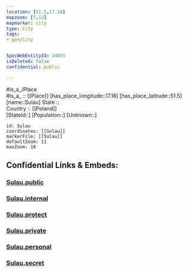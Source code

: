 ```yaml
---
location: [51.5,17.18] 
mapzoom: [7,12] 
mapmarker: city 
type: City
tags:
- geo/City


SpocWebEntityId: 34655
isDeleted: false
confidential: public

---
```

#is_a_/Place  
#is_a_ :: [[Place]] 
[has_place_longitude::17.18] 
[has_place_latitude::51.5] 
[name::Sulau] 
State ::  
Country :: [[Poland]]  
[StateId::] 
[Population::] 
[Unknown::] 


```leaflet
id: Sulau
coordinates: [[Sulau]] 
markerFile: [[Sulau]] 
defaultZoom: 11 
maxZoom: 18
```


## Confidential Links & Embeds: 

### [Sulau.public](/_public/\Earth\Continent\Europe\Europe~East\Poland\Provinces~Poland\Lower_Silesian\CitySulau.public.md) 

### [Sulau.internal](/_internal/\Earth\Continent\Europe\Europe~East\Poland\Provinces~Poland\Lower_Silesian\CitySulau.internal.md) 

### [Sulau.protect](/_protect/\Earth\Continent\Europe\Europe~East\Poland\Provinces~Poland\Lower_Silesian\CitySulau.protect.md) 

### [Sulau.private](/_private/\Earth\Continent\Europe\Europe~East\Poland\Provinces~Poland\Lower_Silesian\CitySulau.private.md) 

### [Sulau.personal](/_personal/\Earth\Continent\Europe\Europe~East\Poland\Provinces~Poland\Lower_Silesian\CitySulau.personal.md) 

### [Sulau.secret](/_secret/\Earth\Continent\Europe\Europe~East\Poland\Provinces~Poland\Lower_Silesian\CitySulau.secret.md)

